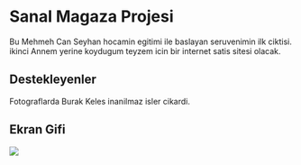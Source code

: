 <h1>Sanal Magaza Projesi</h1>

Bu Mehmeh Can Seyhan hocamin egitimi ile baslayan seruvenimin ilk ciktisi. ikinci Annem yerine koydugum teyzem icin bir internet satis sitesi olacak.

<h2>Destekleyenler</h2>

Fotograflarda Burak Keles inanilmaz isler cikardi.

<h2>Ekran Gifi</h2>

<img src="./recelinannesi.gif">